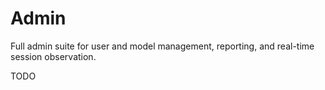 # Admin

Full admin suite for user and model management, reporting, and real-time session observation.

TODO
